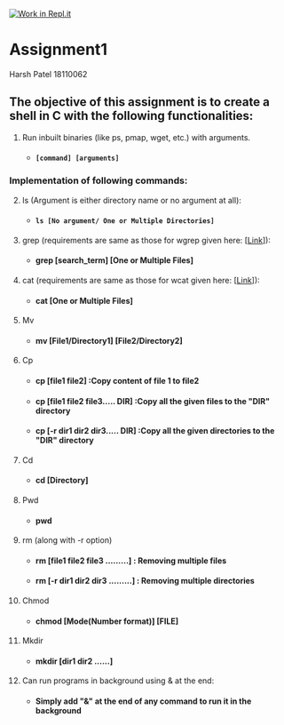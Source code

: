 [![Work in Repl.it](https://classroom.github.com/assets/work-in-replit-14baed9a392b3a25080506f3b7b6d57f295ec2978f6f33ec97e36a161684cbe9.svg)](https://classroom.github.com/online_ide?assignment_repo_id=3010485&assignment_repo_type=AssignmentRepo)
# Assignment1

Harsh Patel 
18110062

## The objective of this assignment is to create a shell in C with the following functionalities:
1) Run inbuilt binaries (like ps, pmap, wget, etc.) with arguments.
      * #### `[command] [arguments]`
### Implementation of following commands:
2) ls (Argument is either directory name or no argument at all):
      * #### `ls [No argument/ One or Multiple Directories]`
3) grep (requirements are same as those for wgrep given here: [[Link](https://github.com/remzi-arpacidusseau/ostep-projects/tree/master/initial-utilities)]):
      * #### grep [search_term] [One or Multiple Files]
4) cat (requirements are same as those for wcat given here: [[Link](https://github.com/remzi-arpacidusseau/ostep-projects/tree/master/initial-utilities)]):
      * #### cat [One or Multiple Files]
5) Mv 
      * #### mv [File1/Directory1] [File2/Directory2]
6) Cp
      * #### cp [file1 file2] :Copy content of file 1 to file2
      * #### cp [file1 file2 file3..... DIR] :Copy all the given files to the "DIR" directory
      * #### cp [-r dir1 dir2 dir3..... DIR] :Copy all the given directories to the "DIR" directory
7) Cd 
      * #### cd [Directory]
8) Pwd
      * #### pwd
9) rm (along with -r option) 
      * #### rm [file1 file2 file3 .........] : Removing multiple files
      * #### rm [-r dir1 dir2 dir3 .........] : Removing multiple directories
10) Chmod
      * #### chmod [Mode(Number format)] [FILE]
11) Mkdir
      * #### mkdir [dir1 dir2 ......]
11) Can run programs in background using & at the end:
     *  #### Simply add "&" at the end of any command to run it in the background
